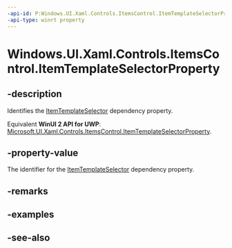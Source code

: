 ```yaml
---
-api-id: P:Windows.UI.Xaml.Controls.ItemsControl.ItemTemplateSelectorProperty
-api-type: winrt property
---
```


<!-- Property syntax
public Windows.UI.Xaml.DependencyProperty ItemTemplateSelectorProperty { get; }
-->

# Windows.UI.Xaml.Controls.ItemsControl.ItemTemplateSelectorProperty

## -description
Identifies the [ItemTemplateSelector](itemscontrol_itemtemplateselector.md) dependency property.

Equivalent **WinUI 2 API for UWP**: [Microsoft.UI.Xaml.Controls.ItemsControl.ItemTemplateSelectorProperty](/windows/winui/api/microsoft.ui.xaml.controls.itemscontrol.itemtemplateselectorproperty).

## -property-value
The identifier for the [ItemTemplateSelector](itemscontrol_itemtemplateselector.md) dependency property.

## -remarks

## -examples

## -see-also
